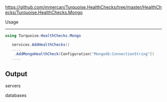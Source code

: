
https://github.com/mmercan/Turquoise.HealthChecks/tree/master/HealthChecks/Turquoise.HealthChecks.Mongo

Usage

----

```csharp
using Turquoise.HealthChecks.Mongo

   services.AddHealthChecks()
   ....
    .AddMongoHealthCheck(Configuration["Mongodb:ConnectionString"])
   ....

```

Output
----
servers

databases